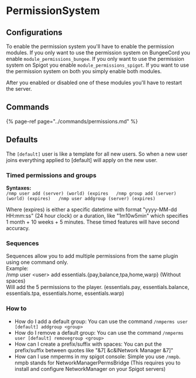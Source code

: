 # PermissionSystem

## Configurations

To enable the permission system you'll have to enable the permission modules. If you only want to use the permission system on BungeeCord you enable `module_permissions_bungee`. If you only want to use the permission system on Spigot you enable `module_permissions_spigot`. If you want to use the permission system on both you simply enable both modules.

After you enabled or disabled one of these modules you'll have to restart the server.

## Commands

{% page-ref page="../commands/permissions.md" %}

## Defaults

The `[default]` user is like a template for all new users. So when a new user joins everything applied to \[default\] will apply on the new user.

### Timed permissions and groups

**Syntaxes:**  
`/nmp user add (server) (world) (expires  
/nmp group add (server) (world) (expires)  
/nmp user addgroup (server) (expires)`

Where \(expires\) is either a specific datetime with format "yyyy-MM-dd HH:mm:ss" \(24 hour clock\) or a duration, like "1m10w5min" which specifies 1 month + 10 weeks + 5 minutes. These timed features will have second accuracy.

### **Sequences**

Sequences allow you to add multiple permissions from the same plugin using one command only.  
Example:  
/nmp user &lt;user&gt; add essentials.{pay,balance,tpa,home,warp} \(Without spaces\)  
Will add the 5 permissions to the player. \(essentials.pay, essentials.balance, essentials.tpa, essentials.home, essentials.warp\)

### How to

* How do I add a default group: You can use the command `/nmperms user [default] addgroup <group>`
* How do I remove a default group: You can use the command `/nmperms user [default] removegroup <group>`
* How can I create a prefix/suffix with spaces: You can put the prefix/suffix between quotes like "&7\[ &c&lNetwork Manager &7\]"
* How can I use nmperms in my spigot console: Simple you use `/nmpb`. nmpb stands for NetworkManagerPermsBridge \(This requires you to install and configure NetworkManager on your Spigot servers\)

